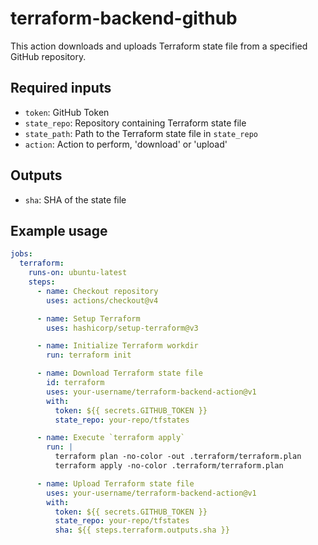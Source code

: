 # terraform-backend-github

This action downloads and uploads Terraform state file from a specified GitHub repository.

## Required inputs

- `token`: GitHub Token
- `state_repo`: Repository containing Terraform state file
- `state_path`: Path to the Terraform state file in `state_repo`
- `action`: Action to perform, 'download' or 'upload'

## Outputs

- `sha`: SHA of the state file

## Example usage

```yaml
jobs:
  terraform:
    runs-on: ubuntu-latest
    steps:
      - name: Checkout repository
        uses: actions/checkout@v4

      - name: Setup Terraform
        uses: hashicorp/setup-terraform@v3

      - name: Initialize Terraform workdir
        run: terraform init

      - name: Download Terraform state file
        id: terraform
        uses: your-username/terraform-backend-action@v1
        with:
          token: ${{ secrets.GITHUB_TOKEN }}
          state_repo: your-repo/tfstates

      - name: Execute `terraform apply`
        run: |
          terraform plan -no-color -out .terraform/terraform.plan
          terraform apply -no-color .terraform/terraform.plan

      - name: Upload Terraform state file
        uses: your-username/terraform-backend-action@v1
        with:
          token: ${{ secrets.GITHUB_TOKEN }}
          state_repo: your-repo/tfstates
          sha: ${{ steps.terraform.outputs.sha }}
```
